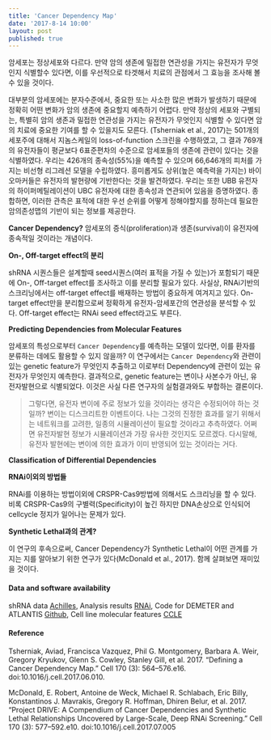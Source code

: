 ```yaml
---
title: 'Cancer Dependency Map'
date: '2017-8-14 10:00'
layout: post
published: true
---
```

암세포는 정상세포와 다르다. 만약 암의 생존에 밀접한 연관성을 가지는 유전자가 무엇인지 식별할수 있다면, 이를 우선적으로 타겟해서 치료의 관점에서 그 효능을 조사해 볼 수 있을 것이다.

대부분의 암세포에는 분자수준에서, 중요한 또는 사소한 많은 변화가 발생하기 때문에 정확히 어떤 변화가 암의 생존에 중요할지 예측하기 어렵다. 만약 정상의 세포와 구별되는, 특별히 암의 생존과 밀접한 연관성을 가지는 유전자가 무엇인지 식별할 수 있다면 암의 치료에 중요한 기여를 할 수 있을지도 모른다. (Tsherniak et al., 2017)는 501개의 세포주에 대해서 지놈스케일의 loss-of-function 스크린을 수행하였고, 그 결과 769개의 유전자들이 평균보다 6표준편차의 수준으로 암세포들의 생존에 관련이 있다는 것을 식별하였다. 우리는 426개의 종속성(55%)을 예측할 수 있으며 66,646개의 피처를 가지는 비선형 리그레션 모델을 수립하였다. 흥미롭게도 상위(높은 예측력을 가지는) 바이오마커들은 유전자의 발현량에 기반한다는 것을 발견하였다. 우리는 또한 UBB 유전자의 하이퍼메틸레이션이 UBC 유전자에 대한 종속성과 연관되어 있음을 증명하였다. 종합하면, 이러한 관측은 표적에 대한 우선 순위를 어떻게 정해야할지를 정하는데 필요한 암의존성맵의 기반이 되는 정보를 제공한다.

**Cancer Dependency?**
암세포의 증식(proliferation)과 생존(survival)이 유전자에 종속적일 것이라는 개념이다.

**On-, Off-target effect의 분리**

shRNA 시퀀스들은 설계할때 seed시퀀스(여러 표적을 가질 수 있는)가 포함되기 때문에 On-, Off-target effect를 조사하고 이를 분리할 필요가 있다. 사실상, RNAi기반의 스크리닝에서는 off-target effect를 배재하는 방법이 중요하게 여겨지고 있다. On-target effect만을 분리함으로써 정확하게 유전자-암세포간의 연관성을 분석할 수 있다. Off-target effect는 RNAi seed effect라고도 부른다.

**Predicting Dependencies from Molecular Features**

암세포의 특성으로부터 `Cancer Dependency`를 예측하는 모델이 있다면, 이를 환자를 분류하는 데에도 활용할 수 있지 않을까? 이 연구에서는 `Cancer Dependency`와 관련이 있는 genetic feature가 무엇인지 추출하고 이로부터 Dependency에 관련이 있는 유전자가 무엇인지 예측한다. 결과적으로, genetic feature는 변이나 사본수가 아닌, 유전자발현으로 식별되었다. 이것은 사실 다른 연구자의 실험결과와도 부합하는 결론이다.

> 그렇다면, 유전자 변이에 주로 정보가 있을 것이라는 생각은 수정되어야 하는 것일까? 변이는 디스크리트한 이벤트이다. 나는  그것의 진정한 효과를 알기 위해서는 네트워크를 고려한, 일종의 시뮬레이션이 필요할 것이라고 추측하였다. 어쩌면 유전자발현 정보가 시뮬레이션과 가장 유사한 것인지도 모르겠다. 다시말해, 유전자 발현에는 변이에 의한 효과가 이미 반영되어 있는 것이라는 거다.

**Classification of Differential Dependencies**


**RNAi이외의 방법들**

RNAi를 이용하는 방법이외에 CRSPR-Cas9방법에 의해서도 스크리닝을 할 수 있다. 비록 CRSPR-Cas9의 구별력(Specificity)이 높긴 하지만 DNA손상으로 인식되어 cellcycle 정지가 일어나는 문제가 있다.

**Synthetic Lethal과의 관계?**

이 연구의 후속으로써, Cancer Dependency가 Synthetic Lethal이 어떤 관계를 가지는 지를 알아보기 위한 연구가 있다(McDonald et al., 2017). 함께 살펴보면 재미있을 것이다.

#### Data and software availability

shRNA data [Achilles](https://portals.broadinstitute.org/achilles),
Analysis results [RNAi](https://depmap.org/rnai),
Code for DEMETER and ATLANTIS [Github](https://github.com/cancerdatasci),
Cell line molecular features [CCLE](https://portals.broadinstitute.org/ccle)

#### Reference

Tsherniak, Aviad, Francisca Vazquez, Phil G. Montgomery, Barbara A. Weir, Gregory Kryukov, Glenn S. Cowley, Stanley Gill, et al. 2017. “Defining a Cancer Dependency Map.” Cell 170 (3): 564–576.e16. doi:10.1016/j.cell.2017.06.010.

McDonald, E. Robert, Antoine de Weck, Michael R. Schlabach, Eric Billy, Konstantinos J. Mavrakis, Gregory R. Hoffman, Dhiren Belur, et al. 2017. “Project DRIVE: A Compendium of Cancer Dependencies and Synthetic Lethal Relationships Uncovered by Large-Scale, Deep RNAi Screening.” Cell 170 (3): 577–592.e10. doi:10.1016/j.cell.2017.07.005
